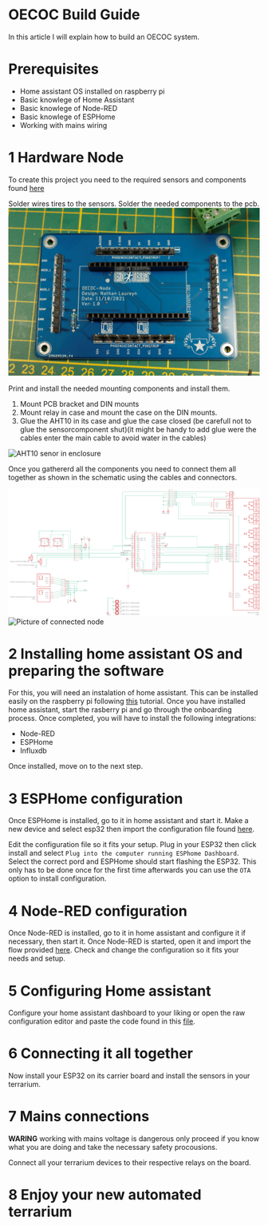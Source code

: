 # OECOC Build Guide
In this article I will explain how to build an OECOC system. 

# Prerequisites
- Home assistant OS installed on raspberry pi
- Basic knowlege of Home Assistant
- Basic knowlege of Node-RED
- Basic knowlege of ESPHome
- Working with mains wiring

# 1 Hardware Node
To create this project you need to the required sensors and components found [here](https://github.com/The-Game-Breaker/TM_2021-2022_Open-ECOsystem-Control_OECOC/blob/43764f40454ba14c2747e6c835ad0126cb0fd91b/Doc/BOM.md)

Solder wires tires to the sensors. Solder the needed components to the pcb.  
![Soldered components on pcb](https://github.com/The-Game-Breaker/TM_2021-2022_Open-ECOsystem-Control_OECOC/blob/77adc2747cf4b1649ac5a258545d397c07d0ecc4/Doc/Resources/Pictures/Hardware/Node/_MG_0957.JPG)

Print and install the needed mounting components and install them.
1. Mount PCB bracket and DIN mounts
2. Mount relay in case and mount the case on the DIN mounts.
3. Glue the AHT10 in its case and glue the case closed (be carefull not to glue the sensorcomponent shut)(it might be handy to add glue were the cables enter the main cable to avoid water in the cables)

![AHT10 senor in enclosure](https://github.com/The-Game-Breaker/TM_2021-2022_Open-ECOsystem-Control_OECOC/blob/4ab3e855020c70989ca0b5f24d8b7ef4a6861072/Doc/Resources/Pictures/Hardware/AHT10_sensor/_MG_0965.JPG)

Once you gathererd all the components you need to connect them all together as shown in the schematic using the cables and connectors.

![Schematic](https://github.com/The-Game-Breaker/TM_2021-2022_Open-ECOsystem-Control_OECOC/blob/77adc2747cf4b1649ac5a258545d397c07d0ecc4/Doc/Resources/Pictures/Hardware/Node/Schematic_node.png)
![Picture of connected node](url)



# 2 Installing home assistant OS and preparing the software

For this, you will need an instalation of home assistant. This can be installed easily on the raspberry pi following [this](https://www.home-assistant.io/installation/raspberrypi) tutorial. Once you have installed home assistant, start the rasberry pi and go through the onboarding process. Once completed, you will have to install the following integrations:
- Node-RED
- ESPHome
- Influxdb

Once installed, move on to the next step.
# 3 ESPHome configuration
Once ESPHome is installed, go to it in home assistant and start it. Make a new device and select esp32 then import the configuration file  found [here](https://github.com/The-Game-Breaker/TM_2021-2022_Open-ECOsystem-Control_OECOC/blob/ee62c0f1d5eed604a494e42f3039b4c4e979fb77/Software-Firmware/Node/terra-1.yaml). 

Edit the configuration file so it fits your setup. Plug in your ESP32 then click install and select  `Plug into the computer running ESPhome Dashboard`. Select the correct pord and ESPHome should start flashing the ESP32. This only has to be done once for the first time afterwards you can use the `OTA` option to install configuration.

# 4 Node-RED configuration

Once Node-RED is installed, go to it in home assistant and configure it if necessary, then start it. Once Node-RED is started, open it and import the flow provided [here](https://github.com/The-Game-Breaker/TM_2021-2022_Open-ECOsystem-Control_OECOC/blob/ee62c0f1d5eed604a494e42f3039b4c4e979fb77/Software-Firmware/Node-RED/flows.json). Check and change the configuration so it fits your needs and setup.

# 5 Configuring Home assistant

Configure your home assistant dashboard to your liking or open the raw configuration editor and paste the code found in this [file](https://github.com/The-Game-Breaker/TM_2021-2022_Open-ECOsystem-Control_OECOC/blob/4365aa8a5759891aa45c2a583b3c3437a4dd4da0/Software-Firmware/Home_Assistant/Dashboard_config.yaml).

# 6 Connecting it all together

Now install your ESP32 on its carrier board and install the sensors in your terrarium.

# 7 Mains connections

**WARING** working with mains voltage is dangerous only proceed if you know what you are doing and take the necessary safety procousions.

Connect all your terrarium devices to their respective relays on the board.

# 8 Enjoy your new automated terrarium
